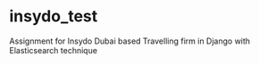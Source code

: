 # insydo_test
Assignment for Insydo Dubai based Travelling firm in Django with Elasticsearch technique
